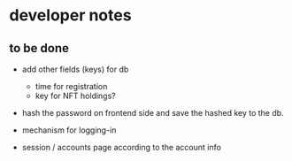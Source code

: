 # developer notes 

## to be done
* add other fields (keys) for db
  * time for registration
  * key for NFT holdings?

* hash the password on frontend side and save the hashed key to the db.
* mechanism for logging-in
* session / accounts page according to the account info


